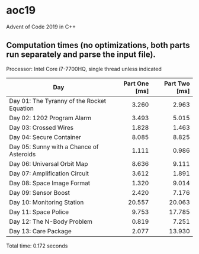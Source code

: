 # aoc19
Advent of Code 2019 in C++
## Computation times (no optimizations, both parts run separately and parse the input file).
Processor: Intel Core i7-7700HQ, single thread unless indicated

Day | Part One [ms] | Part Two [ms]
--- | ---: | ---:
Day 01: The Tyranny of the Rocket Equation | 3.260 | 2.963
Day 02: 1202 Program Alarm | 3.493 | 5.015
Day 03: Crossed Wires | 1.828 | 1.463
Day 04: Secure Container | 8.085 | 8.825
Day 05: Sunny with a Chance of Asteroids | 1.111 | 0.986
Day 06: Universal Orbit Map | 8.636 | 9.111
Day 07: Amplification Circuit | 3.612 | 1.891
Day 08: Space Image Format | 1.320 | 9.014
Day 09: Sensor Boost | 2.420 | 7.176
Day 10: Monitoring Station | 20.557 | 20.063
Day 11: Space Police | 9.753 | 17.785
Day 12: The N-Body Problem | 0.819 | 7.251
Day 13: Care Package | 2.077 | 13.930

Total time: 0.172 seconds

